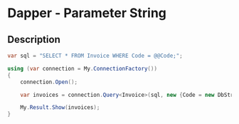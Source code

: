 # Dapper - Parameter String 

## Description

```csharp
var sql = "SELECT * FROM Invoice WHERE Code = @@Code;";

using (var connection = My.ConnectionFactory())
{
	connection.Open();

	var invoices = connection.Query<Invoice>(sql, new {Code = new DbString {Value = "Invoice_1", IsFixedLength = false, Length = 9, IsAnsi = true}}).ToList();

	My.Result.Show(invoices);
}
```